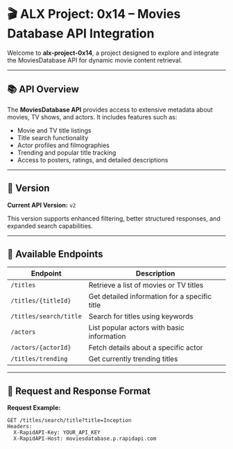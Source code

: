 # 🎬 ALX Project: 0x14 – Movies Database API Integration

Welcome to **alx-project-0x14**, a project designed to explore and integrate the MoviesDatabase API for dynamic movie content retrieval.

---

## 📚 API Overview

The **MoviesDatabase API** provides access to extensive metadata about movies, TV shows, and actors. It includes features such as:

- Movie and TV title listings
- Title search functionality
- Actor profiles and filmographies
- Trending and popular title tracking
- Access to posters, ratings, and detailed descriptions

---

## 🧾 Version

**Current API Version:** `v2`

This version supports enhanced filtering, better structured responses, and expanded search capabilities.

---

## 🔌 Available Endpoints

| Endpoint                       | Description                                    |
|-------------------------------|------------------------------------------------|
| `/titles`                     | Retrieve a list of movies or TV titles         |
| `/titles/{titleId}`           | Get detailed information for a specific title  |
| `/titles/search/title`        | Search for titles using keywords               |
| `/actors`                     | List popular actors with basic information     |
| `/actors/{actorId}`           | Fetch details about a specific actor           |
| `/titles/trending`            | Get currently trending titles                  |

---

## 🔄 Request and Response Format

**Request Example:**

```http
GET /titles/search/title?title=Inception
Headers:
  X-RapidAPI-Key: YOUR_API_KEY
  X-RapidAPI-Host: moviesdatabase.p.rapidapi.com
